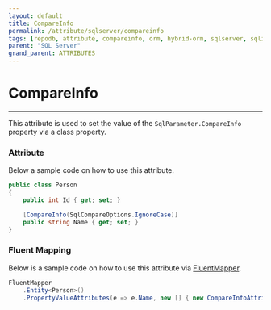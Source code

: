 ```yaml
---
layout: default
title: CompareInfo
permalink: /attribute/sqlserver/compareinfo
tags: [repodb, attribute, compareinfo, orm, hybrid-orm, sqlserver, sqlite, mysql, postgresql]
parent: "SQL Server"
grand_parent: ATTRIBUTES
---
```


# CompareInfo

---

This attribute is used to set the value of the `SqlParameter.CompareInfo` property via a class property.

### Attribute

Below a sample code on how to use this attribute.

```csharp
public class Person
{
    public int Id { get; set; }

    [CompareInfo(SqlCompareOptions.IgnoreCase)]
    public string Name { get; set; }
}
```

### Fluent Mapping

Below is a sample code on how to use this attribute via [FluentMapper](/mapper/fluentmapper).

```csharp
FluentMapper
    .Entity<Person>()
    .PropertyValueAttributes(e => e.Name, new [] { new CompareInfoAttribute(SqlCompareOptions.IgnoreCase) })
```